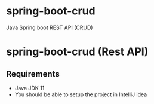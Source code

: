 # spring-boot-crud
Java Spring boot REST API (CRUD)

# spring-boot-crud (Rest API)

## Requirements 

 - Java JDK 11
 - You should be able to setup the project in IntelliJ idea
